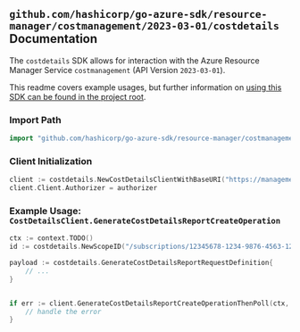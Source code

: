 
## `github.com/hashicorp/go-azure-sdk/resource-manager/costmanagement/2023-03-01/costdetails` Documentation

The `costdetails` SDK allows for interaction with the Azure Resource Manager Service `costmanagement` (API Version `2023-03-01`).

This readme covers example usages, but further information on [using this SDK can be found in the project root](https://github.com/hashicorp/go-azure-sdk/tree/main/docs).

### Import Path

```go
import "github.com/hashicorp/go-azure-sdk/resource-manager/costmanagement/2023-03-01/costdetails"
```


### Client Initialization

```go
client := costdetails.NewCostDetailsClientWithBaseURI("https://management.azure.com")
client.Client.Authorizer = authorizer
```


### Example Usage: `CostDetailsClient.GenerateCostDetailsReportCreateOperation`

```go
ctx := context.TODO()
id := costdetails.NewScopeID("/subscriptions/12345678-1234-9876-4563-123456789012/resourceGroups/some-resource-group")

payload := costdetails.GenerateCostDetailsReportRequestDefinition{
	// ...
}


if err := client.GenerateCostDetailsReportCreateOperationThenPoll(ctx, id, payload); err != nil {
	// handle the error
}
```
